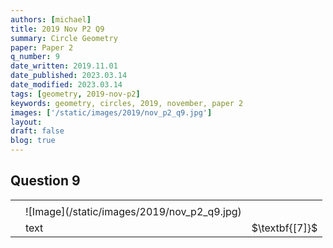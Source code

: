 ```yaml
---
authors: [michael]
title: 2019 Nov P2 Q9
summary: Circle Geometry
paper: Paper 2
q_number: 9
date_written: 2019.11.01
date_published: 2023.03.14
date_modified: 2023.03.14
tags: [geometry, 2019-nov-p2]
keywords: geometry, circles, 2019, november, paper 2
images: ['/static/images/2019/nov_p2_q9.jpg']
layout:
draft: false
blog: true
---
```


## Question 9

<table className="border-collapse">
  <tbody>
    <tr>
      <td colSpan="3"></td>
    </tr>
    <tr>
      <td></td>
      <td>![Image](/static/images/2019/nov_p2_q9.jpg)</td>
      <td></td>
    </tr>
    <tr>
      <td></td>
      <td>text</td>
      <td>$\textbf{[7]}$</td>
    </tr>
  </tbody>
</table>
